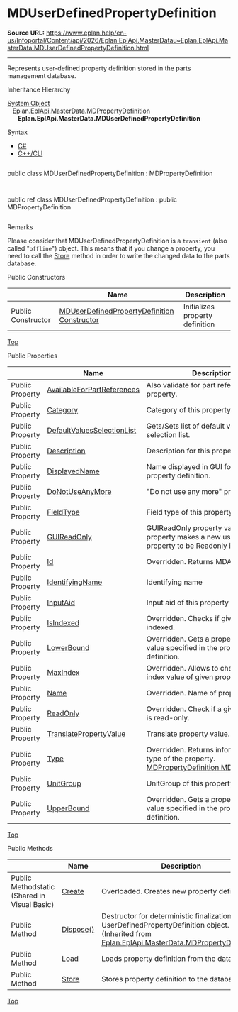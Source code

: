 # MDUserDefinedPropertyDefinition

**Source URL:** https://www.eplan.help/en-us/Infoportal/Content/api/2026/Eplan.EplApi.MasterDatau~Eplan.EplApi.MasterData.MDUserDefinedPropertyDefinition.html

---

Represents user-defined property definition stored in the parts management database.

Inheritance Hierarchy

[System.Object](#)  
   [Eplan.EplApi.MasterData.MDPropertyDefinition](Eplan.EplApi.MasterDatau~Eplan.EplApi.MasterData.MDPropertyDefinition.html)  
      **Eplan.EplApi.MasterData.MDUserDefinedPropertyDefinition**

Syntax

- [C#](#i-syntax-CS)
- [C++/CLI](#i-syntax-CPP2005)

```
```
public class MDUserDefinedPropertyDefinition : MDPropertyDefinition
```
```

```
```
public ref class MDUserDefinedPropertyDefinition : public MDPropertyDefinition
```
```

Remarks

Please consider that MDUserDefinedPropertyDefinition is a `transient` (also called "`offline`") object. This means that if you change a property, you need to call the [Store](Eplan.EplApi.MasterDatau~Eplan.EplApi.MasterData.MDUserDefinedPropertyDefinition~Store.html) method in order to write the changed data to the parts database.



Public Constructors

|  | Name | Description |
| --- | --- | --- |
| Public Constructor | [MDUserDefinedPropertyDefinition Constructor](Eplan.EplApi.MasterDatau~Eplan.EplApi.MasterData.MDUserDefinedPropertyDefinition~_ctor.html) | Initializes property definition |

[Top](#top)



Public Properties

|  | Name | Description |
| --- | --- | --- |
| Public Property | [AvailableForPartReferences](Eplan.EplApi.MasterDatau~Eplan.EplApi.MasterData.MDUserDefinedPropertyDefinition~AvailableForPartReferences.html) | Also validate for part references property. |
| Public Property | [Category](Eplan.EplApi.MasterDatau~Eplan.EplApi.MasterData.MDUserDefinedPropertyDefinition~Category.html) | Category of this property definition. |
| Public Property | [DefaultValuesSelectionList](Eplan.EplApi.MasterDatau~Eplan.EplApi.MasterData.MDUserDefinedPropertyDefinition~DefaultValuesSelectionList.html) | Gets/Sets list of default values for selection list. |
| Public Property | [Description](Eplan.EplApi.MasterDatau~Eplan.EplApi.MasterData.MDUserDefinedPropertyDefinition~Description.html) | Description for this property definition. |
| Public Property | [DisplayedName](Eplan.EplApi.MasterDatau~Eplan.EplApi.MasterData.MDUserDefinedPropertyDefinition~DisplayedName.html) | Name displayed in GUI for this property definition. |
| Public Property | [DoNotUseAnyMore](Eplan.EplApi.MasterDatau~Eplan.EplApi.MasterData.MDUserDefinedPropertyDefinition~DoNotUseAnyMore.html) | "Do not use any more" property. |
| Public Property | [FieldType](Eplan.EplApi.MasterDatau~Eplan.EplApi.MasterData.MDUserDefinedPropertyDefinition~FieldType.html) | Field type of this property definition. |
| Public Property | [GUIReadOnly](Eplan.EplApi.MasterDatau~Eplan.EplApi.MasterData.MDUserDefinedPropertyDefinition~GUIReadOnly.html) | GUIReadOnly property value. This property makes a new user-defined property to be Readonly in GUI. |
| Public Property | [Id](Eplan.EplApi.MasterDatau~Eplan.EplApi.MasterData.MDUserDefinedPropertyDefinition~Id.html) | Overridden. Returns MDAnyPropertyId. |
| Public Property | [IdentifyingName](Eplan.EplApi.MasterDatau~Eplan.EplApi.MasterData.MDUserDefinedPropertyDefinition~IdentifyingName.html) | Identifying name |
| Public Property | [InputAid](Eplan.EplApi.MasterDatau~Eplan.EplApi.MasterData.MDUserDefinedPropertyDefinition~InputAid.html) | Input aid of this property definition. |
| Public Property | [IsIndexed](Eplan.EplApi.MasterDatau~Eplan.EplApi.MasterData.MDUserDefinedPropertyDefinition~IsIndexed.html) | Overridden. Checks if given property is indexed. |
| Public Property | [LowerBound](Eplan.EplApi.MasterDatau~Eplan.EplApi.MasterData.MDUserDefinedPropertyDefinition~LowerBound.html) | Overridden. Gets a property's minimal value specified in the property's definition. |
| Public Property | [MaxIndex](Eplan.EplApi.MasterDatau~Eplan.EplApi.MasterData.MDUserDefinedPropertyDefinition~MaxIndex.html) | Overridden. Allows to check maximal index value of given property. |
| Public Property | [Name](Eplan.EplApi.MasterDatau~Eplan.EplApi.MasterData.MDUserDefinedPropertyDefinition~Name.html) | Overridden. Name of property. |
| Public Property | [ReadOnly](Eplan.EplApi.MasterDatau~Eplan.EplApi.MasterData.MDUserDefinedPropertyDefinition~ReadOnly.html) | Overridden. Check if a given property is read-only. |
| Public Property | [TranslatePropertyValue](Eplan.EplApi.MasterDatau~Eplan.EplApi.MasterData.MDUserDefinedPropertyDefinition~TranslatePropertyValue.html) | Translate property value. |
| Public Property | [Type](Eplan.EplApi.MasterDatau~Eplan.EplApi.MasterData.MDUserDefinedPropertyDefinition~Type.html) | Overridden. Returns information about type of the property. [MDPropertyDefinition.MDPropertyType](Eplan.EplApi.MasterDatau~Eplan.EplApi.MasterData.MDPropertyDefinition+MDPropertyType.html) |
| Public Property | [UnitGroup](Eplan.EplApi.MasterDatau~Eplan.EplApi.MasterData.MDUserDefinedPropertyDefinition~UnitGroup.html) | UnitGroup of this property definition. |
| Public Property | [UpperBound](Eplan.EplApi.MasterDatau~Eplan.EplApi.MasterData.MDUserDefinedPropertyDefinition~UpperBound.html) | Overridden. Gets a property's maximal value specified in the property's definition. |

[Top](#top)

Public Methods

|  | Name | Description |
| --- | --- | --- |
| Public Methodstatic (Shared in Visual Basic) | [Create](Eplan.EplApi.MasterDatau~Eplan.EplApi.MasterData.MDUserDefinedPropertyDefinition~Create.html) | Overloaded. Creates new property definition |
| Public Method | [Dispose()](Eplan.EplApi.MasterDatau~Eplan.EplApi.MasterData.MDPropertyDefinition~Dispose().html) | Destructor for deterministic finalization of UserDefinedPropertyDefinition object. (Inherited from [Eplan.EplApi.MasterData.MDPropertyDefinition](Eplan.EplApi.MasterDatau~Eplan.EplApi.MasterData.MDPropertyDefinition.html)) |
| Public Method | [Load](Eplan.EplApi.MasterDatau~Eplan.EplApi.MasterData.MDUserDefinedPropertyDefinition~Load().html) | Loads property definition from the database. |
| Public Method | [Store](Eplan.EplApi.MasterDatau~Eplan.EplApi.MasterData.MDUserDefinedPropertyDefinition~Store.html) | Stores property definition to the database. |

[Top](#top)
